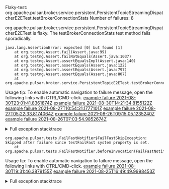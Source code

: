         
Flaky-test: org.apache.pulsar.broker.service.persistent.PersistentTopicStreamingDispatcherE2ETest.testBrokerConnectionStats
Number of failures: 8

org.apache.pulsar.broker.service.persistent.PersistentTopicStreamingDispatcherE2ETest is flaky. The testBrokerConnectionStats test method fails sporadically.

```
java.lang.AssertionError: expected [0] but found [1]
	at org.testng.Assert.fail(Assert.java:99)
	at org.testng.Assert.failNotEquals(Assert.java:1037)
	at org.testng.Assert.assertEqualsImpl(Assert.java:140)
	at org.testng.Assert.assertEquals(Assert.java:122)
	at org.testng.Assert.assertEquals(Assert.java:797)
	at org.testng.Assert.assertEquals(Assert.java:807)
	at org.apache.pulsar.broker.service.PersistentTopicE2ETest.testBrokerConnectionStats(PersistentTopicE2ETest.java:1549)
```

Usage tip: To enable automatic navigation to failure message, open the following links with CTRL/CMD-click.
[example failure 2021-08-30T23:01:41.8361874Z](https://github.com/apache/pulsar/runs/3467152590?check_suite_focus=true#step:9:385)
[example failure 2021-08-30T14:21:34.8155122Z](https://github.com/apache/pulsar/runs/3462661633?check_suite_focus=true#step:9:385)
[example failure 2021-08-27T10:54:21.1777101Z](https://github.com/apache/pulsar/runs/3442314708?check_suite_focus=true#step:9:385)
[example failure 2021-08-27T05:22:33.8174064Z](https://github.com/apache/pulsar/runs/3440010388?check_suite_focus=true#step:9:385)
[example failure 2021-08-26T09:15:05.1235240Z](https://github.com/apache/pulsar/runs/3430942268?check_suite_focus=true#step:9:382)
[example failure 2021-08-26T07:03:54.9852674Z](https://github.com/apache/pulsar/runs/3429892136?check_suite_focus=true#step:9:382)


<details>
<summary>Full exception stacktrace</summary>
<code><pre>
java.lang.AssertionError: expected [0] but found [1]
	at org.testng.Assert.fail(Assert.java:99)
	at org.testng.Assert.failNotEquals(Assert.java:1037)
	at org.testng.Assert.assertEqualsImpl(Assert.java:140)
	at org.testng.Assert.assertEquals(Assert.java:122)
	at org.testng.Assert.assertEquals(Assert.java:797)
	at org.testng.Assert.assertEquals(Assert.java:807)
	at org.apache.pulsar.broker.service.PersistentTopicE2ETest.testBrokerConnectionStats(PersistentTopicE2ETest.java:1549)
	at java.base/jdk.internal.reflect.NativeMethodAccessorImpl.invoke0(Native Method)
	at java.base/jdk.internal.reflect.NativeMethodAccessorImpl.invoke(NativeMethodAccessorImpl.java:62)
	at java.base/jdk.internal.reflect.DelegatingMethodAccessorImpl.invoke(DelegatingMethodAccessorImpl.java:43)
	at java.base/java.lang.reflect.Method.invoke(Method.java:566)
	at org.testng.internal.MethodInvocationHelper.invokeMethod(MethodInvocationHelper.java:132)
	at org.testng.internal.InvokeMethodRunnable.runOne(InvokeMethodRunnable.java:45)
	at org.testng.internal.InvokeMethodRunnable.call(InvokeMethodRunnable.java:73)
	at org.testng.internal.InvokeMethodRunnable.call(InvokeMethodRunnable.java:11)
	at java.base/java.util.concurrent.FutureTask.run(FutureTask.java:264)
	at java.base/java.util.concurrent.ThreadPoolExecutor.runWorker(ThreadPoolExecutor.java:1128)
	at java.base/java.util.concurrent.ThreadPoolExecutor$Worker.run(ThreadPoolExecutor.java:628)
	at java.base/java.lang.Thread.run(Thread.java:829)

</pre></code>
</details>

```
org.apache.pulsar.tests.FailFastNotifier$FailFastSkipException: Skipped after failure since testFailFast system property is set.
	at org.apache.pulsar.tests.FailFastNotifier.beforeInvocation(FailFastNotifier.java:88)

```

Usage tip: To enable automatic navigation to failure message, open the following links with CTRL/CMD-click.
[example failure 2021-08-30T19:31:46.3879155Z](https://github.com/apache/pulsar/runs/3465551342?check_suite_focus=true#step:9:407)
[example failure 2021-08-25T16:49:49.9998453Z](https://github.com/apache/pulsar/runs/3424390559?check_suite_focus=true#step:9:404)


<details>
<summary>Full exception stacktrace</summary>
<code><pre>
org.apache.pulsar.tests.FailFastNotifier$FailFastSkipException: Skipped after failure since testFailFast system property is set.
	at org.apache.pulsar.tests.FailFastNotifier.beforeInvocation(FailFastNotifier.java:88)

</pre></code>
</details>

